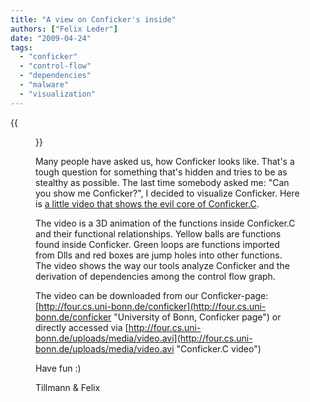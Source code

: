 ```yaml
---
title: "A view on Conficker's inside"
authors: ["Felix Leder"]
date: "2009-04-24"
tags: 
  - "conficker"
  - "control-flow"
  - "dependencies"
  - "malware"
  - "visualization"
---
```

{{<figure src="images/banner.png" alt="Banner" width="50%">}}

Many people have asked us, how Conficker looks like. That's a tough question for something that's hidden and tries to be as stealthy as possible. The last time somebody asked me: "Can you show me Conficker?", I decided to visualize Conficker. Here is [a little video that shows the evil core of Conficker.C](http://iv.cs.uni-bonn.de/uploads/media/video.avi "Conficker.C video").

  

  

The video is a 3D animation of the functions inside Conficker.C and their functional relationships. Yellow balls are functions found inside Conficker. Green loops are functions imported from Dlls and red boxes are jump holes into other functions. The video shows the way our tools analyze Conficker and the derivation of dependencies among the control flow graph.

  

  

The video can be downloaded from our Conficker-page: [http://four.cs.uni-bonn.de/conficker](http://four.cs.uni-bonn.de/conficker "University of Bonn, Conficker page") or directly accessed via [http://four.cs.uni-bonn.de/uploads/media/video.avi](http://four.cs.uni-bonn.de/uploads/media/video.avi "Conficker.C video")

  

  

Have fun :)

  

  

Tillmann & Felix
